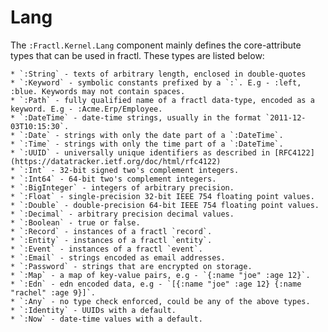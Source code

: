 # Lang

The `:Fractl.Kernel.Lang` component mainly defines the core-attribute types that can be used in fractl. These types are listed below:

	* `:String` - texts of arbitrary length, enclosed in double-quotes
    * `:Keyword` - symbolic constants prefixed by a `:`. E.g - :left, :blue. Keywords may not contain spaces.
	* `:Path` - fully qualified name of a fractl data-type, encoded as a keyword. E.g - :Acme.Erp/Employee.
    * `:DateTime` - date-time strings, usually in the format `2011-12-03T10:15:30`.
	* `:Date` - strings with only the date part of a `:DateTime`.
    * `:Time` - strings with only the time part of a `:DateTime`.
	* `:UUID` - universally unique identifiers as described in [RFC4122](https://datatracker.ietf.org/doc/html/rfc4122)
    * `:Int` - 32-bit signed two's complement integers.
	* `:Int64` - 64-bit two's complement integers.
    * `:BigInteger` - integers of arbitrary precision.
	* `:Float` - single-precision 32-bit IEEE 754 floating point values.
    * `:Double` - double-precision 64-bit IEEE 754 floating point values.
    * `:Decimal` - arbitrary precision decimal values.
	* `:Boolean` - true or false.
    * `:Record` - instances of a fractl `record`.
	* `:Entity` - instances of a fractl `entity`.
    * `:Event` - instances of a fractl `event`.
	* `:Email` - strings encoded as email addresses.
	* `:Password` - strings that are encrypted on storage.
    * `:Map` - a map of key-value pairs, e.g - `{:name "joe" :age 12}`.
	* `:Edn` - edn encoded data, e.g - `[{:name "joe" :age 12} {:name "rachel" :age 9}]`.
	* `:Any` - no type check enforced, could be any of the above types.
    * `:Identity` - UUIDs with a default.
	* `:Now` - date-time values with a default.
